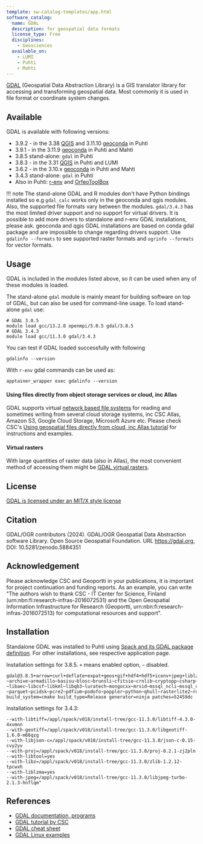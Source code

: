 ```yaml
---
template: sw-catalog-templates/app.html
software_catalog:
  name: GDAL
  description: for geospatial data formats
  license_type: Free
  disciplines:
    - Geosciences
  available_on:
    - LUMI
    - Puhti
    - Mahti
---
```


[GDAL](https://gdal.org/) (Geospatial Data Abstraction Library) is a GIS translator library for accessing and transforming geospatial data. Most commonly it is used in file format or coordinate system changes. 

## Available

GDAL is available with following versions:

* 3.9.2 - in the 3.38 [QGIS](qgis.md) and 3.11.10 [geoconda](geoconda.md) in Puhti
* 3.9.1 - in the 3.11.9 [geoconda](geoconda.md) in Puhti and Mahti
* 3.8.5 stand-alone: `gdal` in Puhti
* 3.8.3 - in the 3.31 [QGIS](qgis.md) in Puhti and LUMI
* 3.6.2 - in the 3.10.x [geoconda](geoconda.md) in Puhti and Mahti
* 3.4.3 stand-alone: `gdal` in Puhti
* Also in Puhti: [r-env](r-env-for-gis.md#gdal-and-saga-gis-support) and [OrfeoToolBox](otb.md)

!!! note
    The stand-alone GDAL and R modules don't have Python bindings installed so e.g `gdal_calc` works only in the geoconda and qgis modules. Also, the supported file formats vary between the modules. `gdal/3.4.3` has the most limited driver support and no support for virtual drivers. It is possible to add more drivers to standalone and r-env GDAL installations, please ask. geoconda and qgis GDAL installations are based on conda gdal package and are impossible to change regarding drivers support. Use `gdalinfo --formats` to see supported raster formats and `ogrinfo --formats` for vector formats.

## Usage
GDAL is included in the modules listed above, so it can be used when any of these modules is loaded. 

The stand-alone `gdal` module is mainly meant for building software on top of GDAL, but can also be used for command-line usage. To load stand-alone `gdal` use:

```
# GDAL 3.8.5
module load gcc/13.2.0 openmpi/5.0.5 gdal/3.8.5
# GDAL 3.4.3
module load gcc/11.3.0 gdal/3.4.3
```

You can test if GDAL loaded successfully with following

`gdalinfo --version`

With `r-env` gdal commands can be used as:

`apptainer_wrapper exec gdalinfo --version`


#### Using files directly from object storage services or cloud, inc Allas

GDAL supports virtual [network based file systems](https://gdal.org/user/virtual_file_systems.html#network-based-file-systems) for reading and sometimes writing from several cloud storage systems, inc CSC Allas, Amazon S3, Google Cloud Storage, Microsoft Azure etc. Please check CSC's [Using geospatial files directly from cloud, inc Allas tutorial](../support/tutorials/gis/gdal_cloud.md) for instructions and examples.

#### Virtual rasters

With large quantities of raster data (also in Allas), the most convenient method of accessing them might be [GDAL virtual rasters](../support/tutorials/gis/virtual-rasters.md). 

## License 

[GDAL is licensed under an MIT/X style license](https://gdal.org/license.html)

## Citation
GDAL/OGR contributors (2024). 
GDAL/OGR Geospatial Data Abstraction software Library. 
Open Source Geospatial Foundation. 
URL https://gdal.org, 
DOI: 10.5281/zenodo.5884351


## Acknowledgement

Please acknowledge CSC and Geoportti in your publications, it is important for project continuation and funding reports.
As an example, you can write "The authors wish to thank CSC - IT Center for Science, Finland (urn:nbn:fi:research-infras-2016072531) and the Open Geospatial Information Infrastructure for Research (Geoportti, urn:nbn:fi:research-infras-2016072513) for computational resources and support".


## Installation 

Standalone GDAL was installed to Puhti using [Spack and its GDAL package definition](https://packages.spack.io/package.html?name=gdal). For other installations, see respective application page.

Installation settings for 3.8.5. `+` means enabled option, `~` disabled.
```
gdal@3.8.5+arrow+curl+deflate+expat+geos+gif+hdf4+hdf5+iconv+jpeg+liblzma+libxml2+lz4+netcdf+openjpeg+png+postgresql+spatialite+sqlite3+zstd
~archive~armadillo~basisu~blosc~brunsli~cfitsio~crnlib~cryptopp~csharp~ecw~filegdb~freexl~fyba~gta~hdfs~heif~idb~ipo~java~jxl~kdu~kea~lerc
~libaec~libcsf~libkml~libqb3~luratech~mongocxx~mrsid~mssql_ncli~mssql_odbc~mysql~odbc~odbccpp~ogdi~opencad~opencl~openexr~openssl~oracle
~parquet~pcidsk~pcre2~pdfium~podofo~poppler~python~qhull~rasterlite2~rdb~sfcgal~teigha~tiledb~webp~xercesc
build_system=cmake build_type=Release generator=ninja patches=52459dc
```

Installation settings for 3.4.3:
```
--with-libtiff=/appl/spack/v018/install-tree/gcc-11.3.0/libtiff-4.3.0-4xvmnn
--with-geotiff=/appl/spack/v018/install-tree/gcc-11.3.0/libgeotiff-1.6.0-m66qzg
--with-libjson-c=/appl/spack/v018/install-tree/gcc-11.3.0/json-c-0.15-cvy2yv
--with-proj=/appl/spack/v018/install-tree/gcc-11.3.0/proj-8.2.1-zj2pln
--with-libtool=yes
--with-libz=/appl/spack/v018/install-tree/gcc-11.3.0/zlib-1.2.12-tpcwxh
--with-liblzma=yes
--with-jpeg=/appl/spack/v018/install-tree/gcc-11.3.0/libjpeg-turbo-2.1.3-hnflqm"
```
## References

* [GDAL documentation, programs](https://gdal.org/programs/index.html)
* [GDAL tutorial by CSC](../support/tutorials/gis/gdal.md)
* [GDAL cheat sheet](https://github.com/dwtkns/gdal-cheat-sheet)
* [GDAL Linux examples](https://github.com/clhenrick/shell_scripts)

